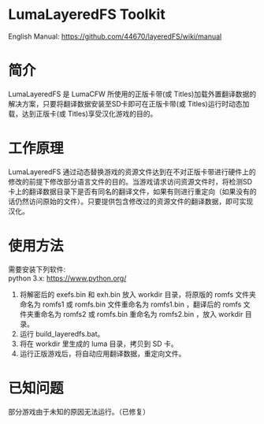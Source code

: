 # LumaLayeredFS Toolkit

English Manual: https://github.com/44670/layeredFS/wiki/manual

# 简介

LumaLayeredFS 是 LumaCFW 所使用的正版卡带(或 Titles)加载外置翻译数据的解决方案，只要将翻译数据安装至SD卡即可在正版卡带(或 Titles)运行时动态加载，达到正版卡(或 Titles)享受汉化游戏的目的。


# 工作原理

LumaLayeredFS 通过动态替换游戏的资源文件达到在不对正版卡带进行硬件上的修改的前提下修改部分语言文件的目的。当游戏请求访问资源文件时，将检测SD卡上的翻译数据目录下是否有同名的翻译文件，如果有则进行重定向（如果没有的话仍然访问原始的文件）。只要提供包含修改过的资源文件的翻译数据，即可实现汉化。


# 使用方法

需要安装下列软件:  
python 3.x: https://www.python.org/

 1. 将解密后的 exefs.bin 和 exh.bin 放入 workdir 目录，将原版的 romfs 文件夹命名为 romfs1 或 romfs.bin 文件重命名为 romfs1.bin ，翻译后的 romfs 文件夹重命名为 romfs2 或 romfs.bin 重命名为 romfs2.bin ，放入 workdir 目录。
 2. 运行 build_layeredfs.bat。
 3. 将在 workdir 里生成的 luma 目录，拷贝到 SD 卡。
 4. 运行正版游戏后，将自动应用翻译数据，重定向文件。


# 已知问题

部分游戏由于未知的原因无法运行。（已修复）
